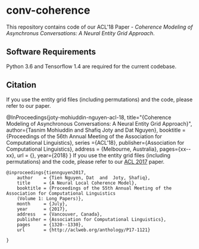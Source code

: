 # conv-coherence

This repository contains code of our ACL'18 Paper - *Coherence Modeling of Asynchronus Conversations: A Neural Entity Grid Approach*.

Software Requirements
---------------------

Python 3.6 and Tensorflow 1.4 are required for the current codebase.


Citation
--------

If you use the entity grid files (including permutations) and the code, please refer to our paper.

  @InProceedings{joty-mohiuddin-nguyen-acl-18,
   title="{Coherence Modeling of Asynchronous Conversations: A Neural Entity Grid Approach}",
   author={Tasnim Mohiuddin and Shafiq Joty and Dat Nguyen},
   booktitle = {Proceedings of the 56th Annual Meeting of the Association for Computational Linguistics},
   series    ={ACL'18},
   publisher={Association for Computational Linguistics},
   address   = {Melbourne, Australia},
   pages={xx--xx},
   url = {},
   year={2018}
  }
If you use the entity grid files (including permutations) and the code, please refer to our [ACL 2017](http://aclweb.org/anthology/P17-1121) paper.

	@inproceedings{tiennguyen2017,
    	author    = {Tien Nguyen, Dat  and  Joty, Shafiq},
    	title     = {A Neural Local Coherence Model},
		booktitle = {Proceedings of the 55th Annual Meeting of the Association for Computational Linguistics 
		(Volume 1: Long Papers)},
		month     = {July},
    	year      = {2017},
    	address   = {Vancouver, Canada},
    	publisher = {Association for Computational Linguistics},
    	pages     = {1320--1330},
    	url       = {http://aclweb.org/anthology/P17-1121}
	  
	}
